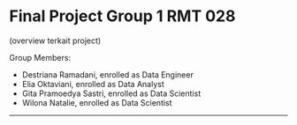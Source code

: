 # Final Project Group 1 RMT 028
(overview terkait project)

Group Members:
- Destriana Ramadani, enrolled as Data Engineer
- Elia Oktaviani, enrolled as Data Analyst
- Gita Pramoedya Sastri, enrolled as Data Scientist
- Wilona Natalie, enrolled as Data Scientist

---


